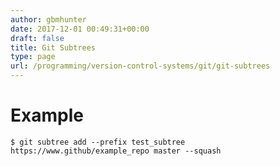 ```yaml
---
author: gbmhunter
date: 2017-12-01 00:49:31+00:00
draft: false
title: Git Subtrees
type: page
url: /programming/version-control-systems/git/git-subtrees
---
```


# Example



    
    $ git subtree add --prefix test_subtree https://www.github/example_repo master --squash



